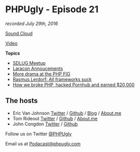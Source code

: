 # PHPUgly - Episode 21
*recorded July 29th, 2016*

[Sound Cloud](https://soundcloud.com/phpugly/episode21)

[Video](https://www.youtube.com/watch?v=GAwoYw8OatM)

**Topics**

* [SDLUG Meetup](https://www.meetup.com/San-Diego-Laravel-Meetup/)
* [Laracon Annoucements](https://laravel-news.com/)
* [More drama at the PHP FIG](https://groups.google.com/forum/#!topic/php-fig/OHKaXxPVWcQ)
* [Rasmus Lerdorf: All frameworks suck](https://www.youtube.com/watch?v=DuB6UjEsY_Y)
* [How we broke PHP, hacked Pornhub and earned $20,000](https://www.evonide.com/how-we-broke-php-hacked-pornhub-and-earned-20000-dollar/)

## The hosts
* Eric Van Johnson [Twitter](https://twitter.com/shocm) / [Github](https://github.com/ericvanjohnson/) / [Blog](https://www.shocm.com) / [About.me](https://about.me/shocm) 
* Tom Rideout [Twitter](https://twitter.com/realrideout) / [Github](https://github.com/trideout/) / [About.me](https://about.me/thomasrideout)
* John Congdon [Twitter](https://twitter.com/johncongdon) / [Github](https://github.com/johncongdon) 

Follow us on Twitter [@PHPUgly](https://twitter.com/phpugly) 

Email us at [Podacast@phpugly.com](mailto:podcast@phpugly.com)

